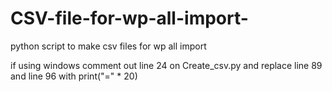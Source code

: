 # CSV-file-for-wp-all-import-
python script to make csv files for wp all import 

if using windows comment out line 24 on Create_csv.py
and replace line 89 and line 96 with print("=" * 20)
